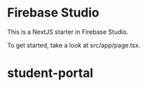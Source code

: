 # Firebase Studio

This is a NextJS starter in Firebase Studio.

To get started, take a look at src/app/page.tsx.
# student-portal
